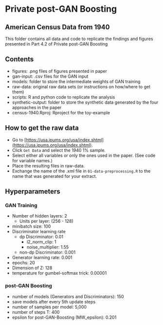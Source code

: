 # Private post-GAN Boosting

## American Census Data from 1940

This folder contains all data and code to replicate the findings and figures presented in Part 4.2 of Private post-GAN Boosting

## Contents

- figures: 		.png files of figures presented in paper
- gan-input:  .csv files for the GAN input
- models:     folder to store the intermediate weights of GAN training
- raw-data: 	original raw data sets (or instructions on how/where to get them)
- scripts: 		R and python code to replicate the analysis
- synthetic-output: folder to store the synthetic data generated by the four approaches in the paper
- census-1940.Rproj: Rproject for the toy-example

## How to get the raw data
- Go to [https://usa.ipums.org/usa/index.shtml](https://usa.ipums.org/usa/index.shtml).
- Click `Get Data` and select the 1940 1% sample.
- Select either all variables or only the ones used in the paper. (See code for variable names.)
- Place the resulting files in raw-data.
- Exchange the name of the .xml file in `01-data-preprocessing.R` to the name that was generated for your extract.

## Hyperparameters

### GAN Training
- Number of hidden layers: 2
	- Units per layer: (256 - 128)
- minibatch size: 100
- Discriminator learning rate
	- dp Discriminator: 0.01
		- l2_norm_clip: 1
		- noise_multiplier: 1.55
	- non-dp Discriminator: 0.001
- Generator learning rate: 0.001
- epochs: 20
- Dimension of Z: 128
- temperature for gumbel-softmax trick: 0.00001


### post-GAN Boosting
- number of models (Generators and Discriminators): 150
- save models after every 5th update steps
- number of samples per model: 5,000
- number of steps T: 400
- epsilon for post-GAN-Boosting (MW_epsilon): 0.201

